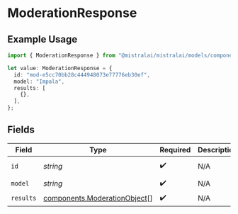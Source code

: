 # ModerationResponse

## Example Usage

```typescript
import { ModerationResponse } from "@mistralai/mistralai/models/components";

let value: ModerationResponse = {
  id: "mod-e5cc70bb28c444948073e77776eb30ef",
  model: "Impala",
  results: [
    {},
  ],
};
```

## Fields

| Field                                                                        | Type                                                                         | Required                                                                     | Description                                                                  | Example                                                                      |
| ---------------------------------------------------------------------------- | ---------------------------------------------------------------------------- | ---------------------------------------------------------------------------- | ---------------------------------------------------------------------------- | ---------------------------------------------------------------------------- |
| `id`                                                                         | *string*                                                                     | :heavy_check_mark:                                                           | N/A                                                                          | mod-e5cc70bb28c444948073e77776eb30ef                                         |
| `model`                                                                      | *string*                                                                     | :heavy_check_mark:                                                           | N/A                                                                          |                                                                              |
| `results`                                                                    | [components.ModerationObject](../../models/components/moderationobject.md)[] | :heavy_check_mark:                                                           | N/A                                                                          |                                                                              |
